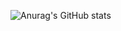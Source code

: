 ![Anurag's GitHub stats](https://github-readme-stats.vercel.app/api?username=anuraghazra&show_icons=true&theme=tokionight)

